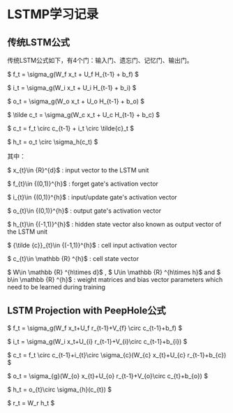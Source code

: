 
# LSTMP学习记录

## 传统LSTM公式

传统LSTM公式如下，有4个门：输入门、遗忘门、记忆门、输出门。


$ f_t = \sigma_g(W_f x_t + U_f H_{t-1} + b_f) $

$ i_t = \sigma_g(W_i x_t + U_i H_{t-1} + b_i) $

$ o_t = \sigma_g(W_o x_t + U_o H_{t-1} + b_o) $

$ \tilde c_t = \sigma_g(W_c x_t + U_c H_{t-1} + b_c) $

$ c_t = f_t \circ c_{t-1} + i_t \circ \tilde{c}_t  $

$ h_t = o_t \circ \sigma_h(c_t) $

其中：

$ x_{t}\in {R}^{d}$ : input vector to the LSTM unit

$ f_{t}\in {(0,1)}^{h}$ : forget gate's activation vector

$ i_{t}\in {(0,1)}^{h}$ : input/update gate's activation vector

$ o_{t}\in {(0,1)}^{h}$ : output gate's activation vector

$ h_{t}\in {(-1,1)}^{h}$ : hidden state vector also known as output vector of the LSTM unit

$ {\tilde {c}}_{t}\in {(-1,1)}^{h}$ : cell input activation vector

$ c_{t}\in \mathbb {R} ^{h}$ : cell state vector

$ W\in \mathbb {R} ^{h\times d}$ , $ U\in \mathbb {R} ^{h\times h}$ and $ b\in \mathbb {R} ^{h}$ : weight matrices and bias vector parameters which need to be learned during training


## LSTM Projection with PeepHole公式


$ f_t = \sigma_g(W_f x_t+U_f r_{t-1}+V_{f} \circ c_{t-1}+b_f) $ 

$ i_t = \sigma_g(W_i x_t+U_{i} r_{t-1}+V_{i}\circ c_{t-1}+b_{i}) $ 

$ c_t = f_t \circ c_{t-1}+i_{t}\circ \sigma_{c}(W_{c} x_{t}+U_{c} r_{t-1}+b_{c}) $ 

$ o_t = \sigma_{g}(W_{o} x_{t}+U_{o} r_{t-1}+V_{o}\circ c_{t}+b_{o}) $ 

$ h_t = o_{t}\circ \sigma_{h}(c_{t}) $ 

$ r_t = W_r h_t $ 


